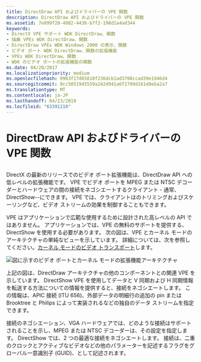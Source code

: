 ```yaml
---
title: DirectDraw API およびドライバーの VPE 関数
description: DirectDraw API およびドライバーの VPE 関数
ms.assetid: 7e899f20-4082-4438-b7f2-198d1a4ad344
keywords:
- DirectX VPE サポート WDK DirectDraw、関数
- 描画 VPEs WDK DirectDraw、関数
- DirectDraw VPEs WDK Windows 2000 の表示、関数
- ビデオ ポート WDK DirectDraw、関数の拡張機能
- VPEs WDK DirectDraw、関数
- WDK のビデオ ポートの拡張機能の関数
ms.date: 04/20/2017
ms.localizationpriority: medium
ms.openlocfilehash: 0963f17d65818f236dcb1ad3708ccad39e1946d4
ms.sourcegitcommit: 0cc5051945559a242d941a6f2799d161d8eba2a7
ms.translationtype: MT
ms.contentlocale: ja-JP
ms.lasthandoff: 04/23/2019
ms.locfileid: "63391210"
---
```

# <a name="vpe-functions-in-directdraw-api-and-driver"></a>DirectDraw API およびドライバーの VPE 関数


## <span id="ddk_vpe_functions_in_directdraw_api_and_driver_gg"></span><span id="DDK_VPE_FUNCTIONS_IN_DIRECTDRAW_API_AND_DRIVER_GG"></span>


DirectX の最新のリリースでのビデオ ポート拡張機能は、DirectDraw API への低レベルの拡張機能です。 VPE でビデオ ポートを MPEG または NTSC デコーダーとハードウェアの間の接続をネゴシエートするクライアント - 通常、DirectShow--にできます。 VPE では、クライアントはのトリミングおよびスケーリングなど、ビデオ ストリームの効果を制御することもできます。

VPE はアプリケーションで広範な使用するために設計された高レベルの API ではありません。 アプリケーションでは、VPE の無料のサポートを提供する、DirectShow を使用する必要があります。 次の図は、VPE とカーネル モードのアーキテクチャの単純なビューを示しています。 詳細については、次を参照してください。[カーネル モードのビデオ トランスポート](kernel-mode-video-transport.md)します。

![図に示すのビデオ ポートとカーネル モードの拡張機能アーキテクチャ](images/ddfig10.png)

上記の図は、DirectDraw アーキテクチャの他のコンポーネントとの関連 VPE を示しています。 DirectShow VPE を使用してデータと V 同期および H 同期情報を転送する方法についての情報を提供すると、接続をネゴシエートします。 この情報は、APIC 接続 (ITU 656)、外部データの明細行の追加の pin または Brooktree と Philips によって実装されるなどの独自のデータ ストリームを指定できます。

接続のネゴシエーション、VGA ハードウェアでは、どのような接続はサポートされることを示し、MPEG または NTSC デコーダーは、その設定を指定します。 DirectShow では、2 つの最適な接続をネゴシエートします。 接続は、二重のクロックとアクティブなビデオなどの他のパラメーターを記述するフラグをグローバル一意識別子 (GUID)、として記述されます。

 

 





